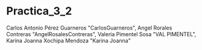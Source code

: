 # Practica_3_2

Carlos Antonio Pérez Guarneros  "CarlosGuarneros",
Angel Rorales Contreras         "AngelRosalesContreras",
Valeria Pimentel Sosa           "VAL PIMENTEL",
Karina Joanna Xochipa Mendoza   "Karina Joanna"
